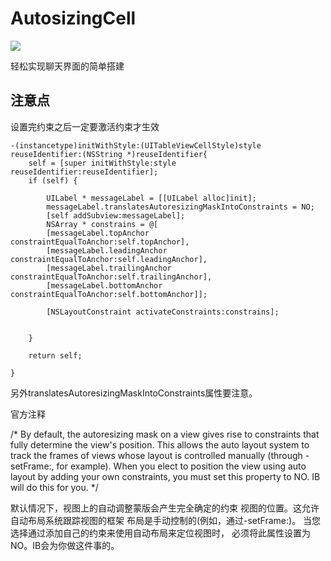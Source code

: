 # AutosizingCell

![](https://ws2.sinaimg.cn/large/006tKfTcgy1g12acmmawaj30ea0oswgo.jpg)

轻松实现聊天界面的简单搭建 


## 注意点

设置完约束之后一定要激活约束才生效


```  
-(instancetype)initWithStyle:(UITableViewCellStyle)style reuseIdentifier:(NSString *)reuseIdentifier{
    self = [super initWithStyle:style reuseIdentifier:reuseIdentifier];
    if (self) {
        
        UILabel * messageLabel = [[UILabel alloc]init];
        messageLabel.translatesAutoresizingMaskIntoConstraints = NO;
        [self addSubview:messageLabel];
        NSArray * constrains = @[
        [messageLabel.topAnchor constraintEqualToAnchor:self.topAnchor],
        [messageLabel.leadingAnchor constraintEqualToAnchor:self.leadingAnchor],
        [messageLabel.trailingAnchor constraintEqualToAnchor:self.trailingAnchor],
        [messageLabel.bottomAnchor constraintEqualToAnchor:self.bottomAnchor]];
        
        [NSLayoutConstraint activateConstraints:constrains];
        
        
    }
    
    return self;
    
}
```

另外translatesAutoresizingMaskIntoConstraints属性要注意。

官方注释

/* By default, the autoresizing mask on a view gives rise to constraints that fully determine 
 the view's position. This allows the auto layout system to track the frames of views whose 
 layout is controlled manually (through -setFrame:, for example).
 When you elect to position the view using auto layout by adding your own constraints, 
 you must set this property to NO. IB will do this for you.
 */

默认情况下，视图上的自动调整蒙版会产生完全确定的约束
视图的位置。这允许自动布局系统跟踪视图的框架
布局是手动控制的(例如，通过-setFrame:)。
当您选择通过添加自己的约束来使用自动布局来定位视图时，
必须将此属性设置为NO。IB会为你做这件事的。




